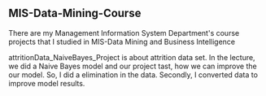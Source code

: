 ## MIS-Data-Mining-Course

There are my Management Information System Department's course projects that I studied in MIS-Data Mining and Business Intelligence

attritionData_NaiveBayes_Project is about attrition data set. In the lecture, we did a Naive Bayes model and our project tast, how we can improve the our model. So, I did a elimination in the data. Secondly, I converted data to improve model results.
